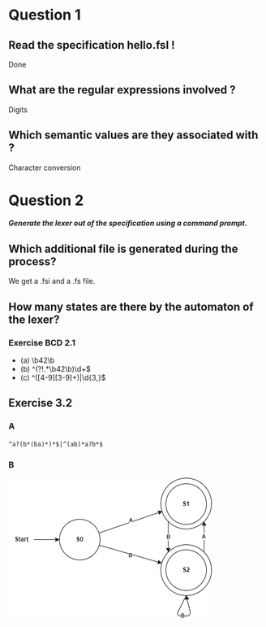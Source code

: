 # Question 1

## Read the specification hello.fsl !
Done

## What are the regular expressions involved ?
Digits

## Which semantic values are they associated with ?
Character conversion

# Question 2

##### Generate the lexer out of the specification using a command prompt. 

## Which additional file is generated during the process?

We get a .fsi and a .fs file.

## How many states are there by the automaton of the lexer?

### Exercise BCD 2.1

- (a) \b42\b
- (b) ^(?!.*\b42\b)\d+$
- (c) ^([4-9][3-9]+)|\d{3,}$



## Exercise 3.2

### A

```regex
^a?(b*(ba)*)*$|^(ab)*a?b*$
```

### B

![](3.2_ntf.png)
